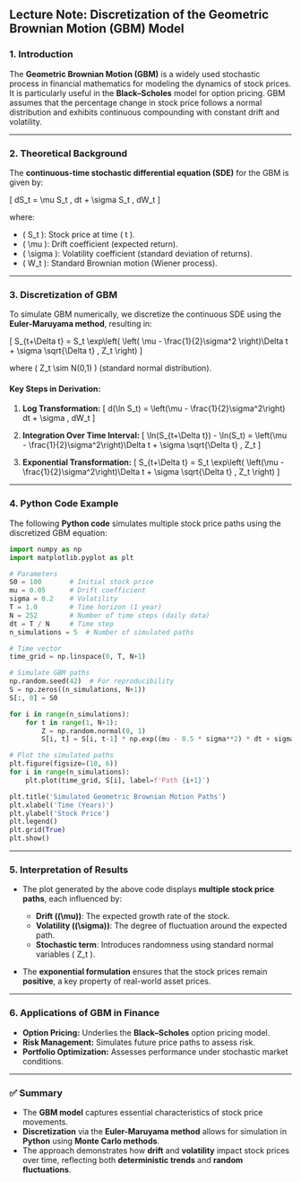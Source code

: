 ## **Lecture Note: Discretization of the Geometric Brownian Motion (GBM) Model**

### **1. Introduction**
The **Geometric Brownian Motion (GBM)** is a widely used stochastic process in financial mathematics for modeling the dynamics of stock prices. It is particularly useful in the **Black–Scholes** model for option pricing. GBM assumes that the percentage change in stock price follows a normal distribution and exhibits continuous compounding with constant drift and volatility.

---

### **2. Theoretical Background**

The **continuous-time stochastic differential equation (SDE)** for the GBM is given by:

\[
dS_t = \mu S_t \, dt + \sigma S_t \, dW_t
\]

where:  
- \( S_t \): Stock price at time \( t \).  
- \( \mu \): Drift coefficient (expected return).  
- \( \sigma \): Volatility coefficient (standard deviation of returns).  
- \( W_t \): Standard Brownian motion (Wiener process).

---

### **3. Discretization of GBM**

To simulate GBM numerically, we discretize the continuous SDE using the **Euler-Maruyama method**, resulting in:

\[
S_{t+\Delta t} = S_t \exp\left( \left( \mu - \frac{1}{2}\sigma^2 \right)\Delta t + \sigma \sqrt{\Delta t} \, Z_t \right)
\]

where \( Z_t \sim N(0,1) \) (standard normal distribution).

#### **Key Steps in Derivation:**
1. **Log Transformation:**
   \[
   d(\ln S_t) = \left(\mu - \frac{1}{2}\sigma^2\right) dt + \sigma \, dW_t
   \]

2. **Integration Over Time Interval:**
   \[
   \ln(S_{t+\Delta t}) - \ln(S_t) = \left(\mu - \frac{1}{2}\sigma^2\right)\Delta t + \sigma \sqrt{\Delta t} \, Z_t
   \]

3. **Exponential Transformation:**
   \[
   S_{t+\Delta t} = S_t \exp\left( \left(\mu - \frac{1}{2}\sigma^2\right)\Delta t + \sigma \sqrt{\Delta t} \, Z_t \right)
   \]

---

### **4. Python Code Example**

The following **Python code** simulates multiple stock price paths using the discretized GBM equation:

```python
import numpy as np
import matplotlib.pyplot as plt

# Parameters
S0 = 100       # Initial stock price
mu = 0.05      # Drift coefficient
sigma = 0.2    # Volatility
T = 1.0        # Time horizon (1 year)
N = 252        # Number of time steps (daily data)
dt = T / N     # Time step
n_simulations = 5  # Number of simulated paths

# Time vector
time_grid = np.linspace(0, T, N+1)

# Simulate GBM paths
np.random.seed(42)  # For reproducibility
S = np.zeros((n_simulations, N+1))
S[:, 0] = S0

for i in range(n_simulations):
    for t in range(1, N+1):
        Z = np.random.normal(0, 1)
        S[i, t] = S[i, t-1] * np.exp((mu - 0.5 * sigma**2) * dt + sigma * np.sqrt(dt) * Z)

# Plot the simulated paths
plt.figure(figsize=(10, 6))
for i in range(n_simulations):
    plt.plot(time_grid, S[i], label=f'Path {i+1}')

plt.title('Simulated Geometric Brownian Motion Paths')
plt.xlabel('Time (Years)')
plt.ylabel('Stock Price')
plt.legend()
plt.grid(True)
plt.show()
```

---

### **5. Interpretation of Results**

- The plot generated by the above code displays **multiple stock price paths**, each influenced by:
  - **Drift (\(\mu\))**: The expected growth rate of the stock.
  - **Volatility (\(\sigma\))**: The degree of fluctuation around the expected path.
  - **Stochastic term**: Introduces randomness using standard normal variables \( Z_t \).

- The **exponential formulation** ensures that the stock prices remain **positive**, a key property of real-world asset prices.

---

### **6. Applications of GBM in Finance**
- **Option Pricing:** Underlies the **Black–Scholes** option pricing model.
- **Risk Management:** Simulates future price paths to assess risk.
- **Portfolio Optimization:** Assesses performance under stochastic market conditions.

---

### ✅ **Summary**
- The **GBM model** captures essential characteristics of stock price movements.  
- **Discretization** via the **Euler-Maruyama method** allows for simulation in **Python** using **Monte Carlo methods**.  
- The approach demonstrates how **drift** and **volatility** impact stock prices over time, reflecting both **deterministic trends** and **random fluctuations**.
